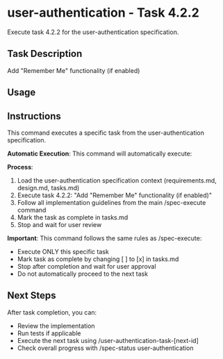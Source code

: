 # user-authentication - Task 4.2.2

Execute task 4.2.2 for the user-authentication specification.

## Task Description
Add "Remember Me" functionality (if enabled)

## Usage


## Instructions
This command executes a specific task from the user-authentication specification.

**Automatic Execution**: This command will automatically execute:


**Process**:
1. Load the user-authentication specification context (requirements.md, design.md, tasks.md)
2. Execute task 4.2.2: "Add "Remember Me" functionality (if enabled)"
3. Follow all implementation guidelines from the main /spec-execute command
4. Mark the task as complete in tasks.md
5. Stop and wait for user review

**Important**: This command follows the same rules as /spec-execute:
- Execute ONLY this specific task
- Mark task as complete by changing [ ] to [x] in tasks.md
- Stop after completion and wait for user approval
- Do not automatically proceed to the next task

## Next Steps
After task completion, you can:
- Review the implementation
- Run tests if applicable
- Execute the next task using /user-authentication-task-[next-id]
- Check overall progress with /spec-status user-authentication
